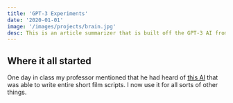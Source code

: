 ```yaml
---
title: 'GPT-3 Experiments'
date: '2020-01-01'
image: '/images/projects/brain.jpg'
desc: This is an article summarizer that is built off the GPT-3 AI from OpenAI.
---
```


## Where it all started

One day in class my professor mentioned that he had heard of [this AI](https://openai.com/api/) that was able to write entire short film scripts. I now use it for all sorts of other things.
